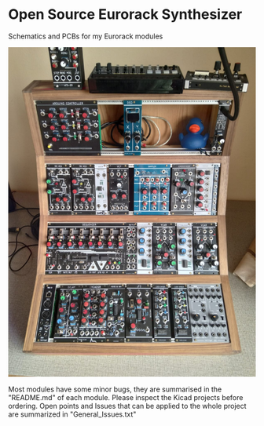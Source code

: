 # Open Source Eurorack Synthesizer

Schematics and PCBs for my Eurorack modules

![](https://raw.githubusercontent.com/Fihdi/Eurorack/main/PersonalSetup.jpeg)

Most modules have some minor bugs, they are summarised in the "README.md" of each module. Please inspect the Kicad projects before ordering. Open points and Issues that can be applied to the whole project are summarized in "General_Issues.txt" 
